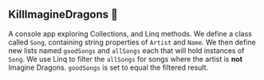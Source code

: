 ## KillImagineDragons :dragon:

A console app exploring Collections, and Linq methods. We define a class called `Song`, containing string properties of `Artist` and `Name`. We then define new lists named `goodSongs` and `allSongs` each that will hold instances of `Song`. We use Linq to filter the `allSongs` for songs where the artist is **not** Imagine Dragons. `goodSongs` is set to equal the filtered result.
